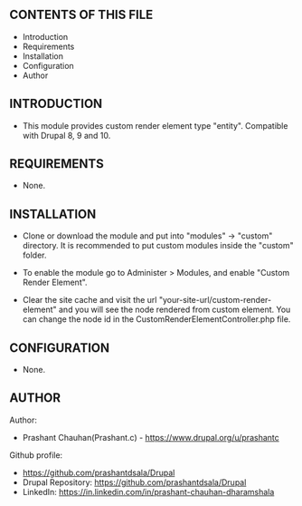 CONTENTS OF THIS FILE
---------------------
 * Introduction
 * Requirements
 * Installation
 * Configuration
 * Author

INTRODUCTION
-----------

 * This module provides custom render element type "entity". Compatible with Drupal 8, 9 and 10.

REQUIREMENTS
------------

 * None.

INSTALLATION
------------

 * Clone or download the module and put into "modules" -> "custom" directory. It is recommended to put custom modules inside the "custom" folder.

 * To enable the module go to Administer > Modules, and enable "Custom Render Element".

 * Clear the site cache and visit the url "your-site-url/custom-render-element" and you will see the node rendered from custom element. You can change the node id in the CustomRenderElementController.php file.

CONFIGURATION
-------------
 * None.

AUTHOR
------------------
Author:
 * Prashant Chauhan(Prashant.c) - https://www.drupal.org/u/prashantc

Github profile:
 * https://github.com/prashantdsala/Drupal
 * Drupal Repository: https://github.com/prashantdsala/Drupal
 * LinkedIn: https://in.linkedin.com/in/prashant-chauhan-dharamshala
 
